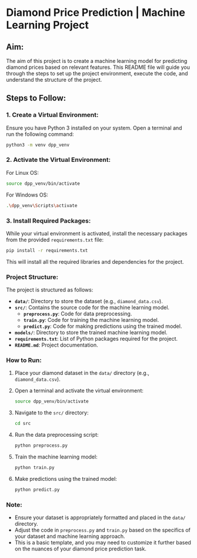 # Diamond Price Prediction | Machine Learning Project

## Aim:

The aim of this project is to create a machine learning model for predicting diamond prices based on relevant features. This README file will guide you through the steps to set up the project environment, execute the code, and understand the structure of the project.

## Steps to Follow:

### 1. Create a Virtual Environment:

Ensure you have Python 3 installed on your system. Open a terminal and run the following command:

```bash
python3 -m venv dpp_venv
```

### 2. Activate the Virtual Environment:

For Linux OS:

```bash
source dpp_venv/bin/activate
```

For Windows OS:

```bash
.\dpp_venv\Scripts\activate
```

### 3. Install Required Packages:

While your virtual environment is activated, install the necessary packages from the provided `requirements.txt` file:

```bash
pip install -r requirements.txt
```

This will install all the required libraries and dependencies for the project.

### Project Structure:

The project is structured as follows:

- **`data/`**: Directory to store the dataset (e.g., `diamond_data.csv`).
- **`src/`**: Contains the source code for the machine learning model.
  - **`preprocess.py`**: Code for data preprocessing.
  - **`train.py`**: Code for training the machine learning model.
  - **`predict.py`**: Code for making predictions using the trained model.
- **`models/`**: Directory to store the trained machine learning model.
- **`requirements.txt`**: List of Python packages required for the project.
- **`README.md`**: Project documentation.

### How to Run:

1. Place your diamond dataset in the `data/` directory (e.g., `diamond_data.csv`).
2. Open a terminal and activate the virtual environment:

    ```bash
    source dpp_venv/bin/activate
    ```

3. Navigate to the `src/` directory:

    ```bash
    cd src
    ```

4. Run the data preprocessing script:

    ```bash
    python preprocess.py
    ```

5. Train the machine learning model:

    ```bash
    python train.py
    ```

6. Make predictions using the trained model:

    ```bash
    python predict.py
    ```

### Note:

- Ensure your dataset is appropriately formatted and placed in the `data/` directory.
- Adjust the code in `preprocess.py` and `train.py` based on the specifics of your dataset and machine learning approach.
- This is a basic template, and you may need to customize it further based on the nuances of your diamond price prediction task.


